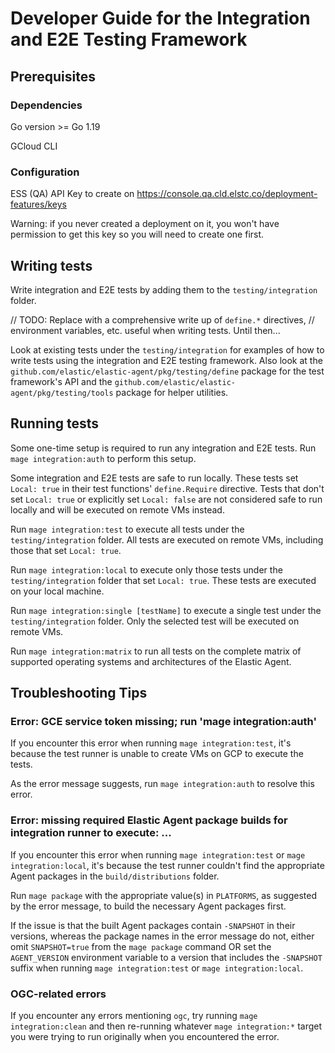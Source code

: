 # Developer Guide for the Integration and E2E Testing Framework

## Prerequisites

### Dependencies

Go version >= Go 1.19

GCloud CLI

### Configuration

ESS (QA) API Key to create on https://console.qa.cld.elstc.co/deployment-features/keys

Warning: if you never created a deployment on it, you won't have permission to get this key so you will need to create one first.

## Writing tests

Write integration and E2E tests by adding them to the `testing/integration`
folder.

// TODO: Replace with a comprehensive write up of `define.*` directives,
// environment variables, etc. useful when writing tests. Until then...

Look at existing tests under the `testing/integration` for examples of how
to write tests using the integration and E2E testing framework. Also look at
the `github.com/elastic/elastic-agent/pkg/testing/define` package for the test
framework's API and the `github.com/elastic/elastic-agent/pkg/testing/tools`
package for helper utilities.

## Running tests

Some one-time setup is required to run any integration and E2E tests. Run
`mage integration:auth` to perform this setup.

Some integration and E2E tests are safe to run locally. These tests set
`Local: true` in their test functions' `define.Require` directive. Tests that
don't set `Local: true` or explicitly set `Local: false` are not considered
safe to run locally and will be executed on remote VMs instead.

Run `mage integration:test` to execute all tests under the `testing/integration`
folder. All tests are executed on remote VMs, including those that set `Local: true`.

Run `mage integration:local` to execute only those tests under the
`testing/integration` folder that set `Local: true`. These tests are executed
on your local machine.

Run `mage integration:single [testName]` to execute a single test under the `testing/integration` folder. Only the selected test will be executed on remote VMs.

Run `mage integration:matrix` to run all tests on the complete matrix of supported operating systems and architectures of the Elastic Agent.

## Troubleshooting Tips

### Error: GCE service token missing; run 'mage integration:auth'
If you encounter this error when running `mage integration:test`, it's because
the test runner is unable to create VMs on GCP to execute the tests.

As the error message suggests, run `mage integration:auth` to resolve this error.

### Error: missing required Elastic Agent package builds for integration runner to execute: ...
If you encounter this error when running `mage integration:test` or
`mage integration:local`, it's because the test runner couldn't find the appropriate
Agent packages in the `build/distributions` folder.

Run `mage package` with the appropriate value(s) in `PLATFORMS`, as suggested by the
error message, to build the necessary Agent packages first.

If the issue is that the built Agent packages contain `-SNAPSHOT` in their versions,
whereas the package names in the error message do not, either omit `SNAPSHOT=true` from
the `mage package` command OR set the `AGENT_VERSION` environment variable to a version
that includes the `-SNAPSHOT` suffix when running `mage integration:test` or
`mage integration:local`.

### OGC-related errors
If you encounter any errors mentioning `ogc`, try running `mage integration:clean` and then
re-running whatever `mage integration:*` target you were trying to run originally when you
encountered the error.
